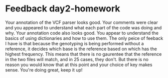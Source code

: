 # Feedback day2-homework

Your annotation of the VCF parser looks good. Your comments were clear and you appeared to understand what each part of the code was doing and why. Your annotation code also looks good. You appear to understand the basics of using dictionaries and how to use them. The only peice of feeback I have is that because the genotyping is being performed without a reference, it decides which base is the reference based on which has the highest frequency. This means that there is no gaurentee that the reference in the two files will match, and in 25 cases, they don't. But there is no reason you would know that at this point and your choice of key makes sense. You're doing great, keep it up!